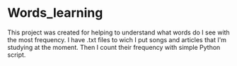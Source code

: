 # Words_learning

This project was created for helping to understand what words do I see with the most frequency.
I have .txt files to wich I put songs and articles that I'm studying at the moment. 
Then I count their frequency with simple Python script.

